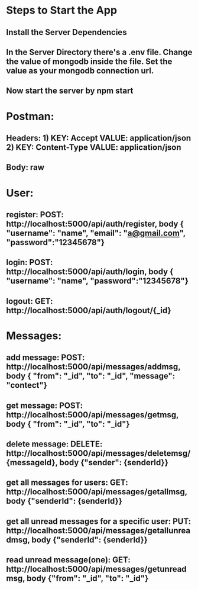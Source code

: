 # Steps to Start the App

## Install the Server Dependencies
## In the Server Directory there's a .env file. Change the value of mongodb inside the file. Set the value as your mongodb connection url.
## Now start the server by npm start

# Postman:

## Headers: 1) KEY: Accept VALUE: application/json 2) KEY: Content-Type VALUE: application/json
## Body: raw

# User:

## register: POST: http://localhost:5000/api/auth/register, body { "username": "name", "email": "a@gmail.com", "password":"12345678"}
## login: POST: http://localhost:5000/api/auth/login, body { "username": "name", "password":"12345678"}
## logout: GET: http://localhost:5000/api/auth/logout/{_id}

# Messages:

## add message: POST: http://localhost:5000/api/messages/addmsg, body { "from": "_id", "to": "_id", "message": "contect"}
## get message: POST: http://localhost:5000/api/messages/getmsg, body { "from": "_id", "to": "_id"}
## delete message: DELETE: http://localhost:5000/api/messages/deletemsg/{messageId}, body {"sender": {senderId}}
## get all messages for users: GET: http://localhost:5000/api/messages/getallmsg, body {"senderId": {senderId}}
## get all unread messages for a specific user: PUT: http://localhost:5000/api/messages/getallunreadmsg, body {"senderId": {senderId}}
## read unread message(one): GET: http://localhost:5000/api/messages/getunreadmsg, body {"from": "_id", "to": "_id"}